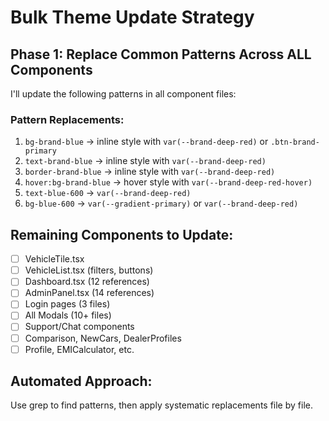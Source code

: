 # Bulk Theme Update Strategy

## Phase 1: Replace Common Patterns Across ALL Components

I'll update the following patterns in all component files:

### Pattern Replacements:
1. `bg-brand-blue` → inline style with `var(--brand-deep-red)` or `.btn-brand-primary`
2. `text-brand-blue` → inline style with `var(--brand-deep-red)`
3. `border-brand-blue` → inline style with `var(--brand-deep-red)`
4. `hover:bg-brand-blue` → hover style with `var(--brand-deep-red-hover)`
5. `text-blue-600` → `var(--brand-deep-red)`
6. `bg-blue-600` → `var(--gradient-primary)` or `var(--brand-deep-red)`

## Remaining Components to Update:
- [ ] VehicleTile.tsx
- [ ] VehicleList.tsx (filters, buttons)
- [ ] Dashboard.tsx (12 references)
- [ ] AdminPanel.tsx (14 references)
- [ ] Login pages (3 files)
- [ ] All Modals (10+ files)
- [ ] Support/Chat components
- [ ] Comparison, NewCars, DealerProfiles
- [ ] Profile, EMICalculator, etc.

## Automated Approach:
Use grep to find patterns, then apply systematic replacements file by file.


